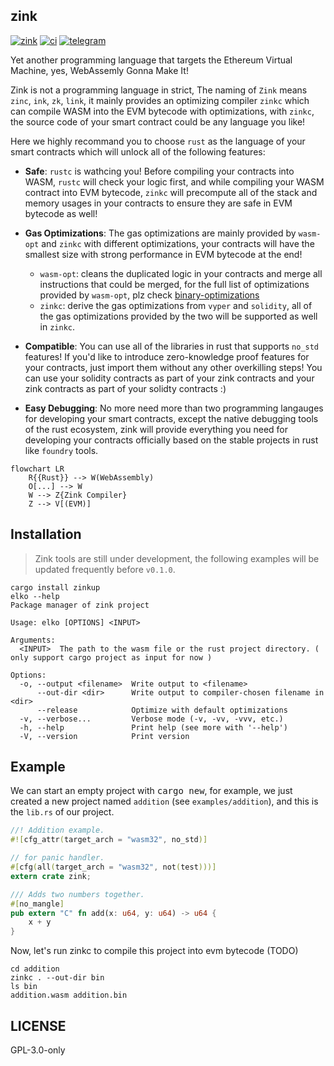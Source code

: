 ## zink

[![zink][version-badge]][version-link]
[![ci][ci-badge]][ci-link]
[![telegram][telegram-badge]][telegram-group]

Yet another programming language that targets the Ethereum Virtual Machine, yes, 
WebAssemly Gonna Make It! 

Zink is not a programming language in strict, The naming of `Zink` means `zinc`, `ink`, 
`zk`, `link`, it mainly provides an optimizing compiler `zinkc` which can compile WASM 
into the EVM bytecode with optimizations, with `zinkc`, the source code of your smart 
contract could be any language you like! 

Here we highly recommand you to choose `rust` as the language of your smart contracts 
which will unlock all of the following features:

- **Safe**: `rustc` is wathcing you! Before compiling your contracts into WASM, `rustc` 
will check your logic first, and while compiling your WASM contract into EVM bytecode, 
`zinkc` will precompute all of the stack and memory usages in your contracts to ensure
they are safe in EVM bytecode as well!

- **Gas Optimizations**: The gas optimizations are mainly provided by `wasm-opt` and 
`zinkc` with different optimizations, your contracts will have the smallest size with
strong performance in EVM bytecode at the end!
  - `wasm-opt`: cleans the duplicated logic in your contracts and merge all instructions
  that could be merged, for the full list of optimizations provided by `wasm-opt`, plz
  check [binary-optimizations][wasm-opt]
  - `zinkc`: derive the gas optimizations from `vyper` and `solidity`, all of the gas
  optimizations provided by the two will be supported as well in `zinkc`.

- **Compatible**: You can use all of the libraries in rust that supports `no_std` features!
If you'd like to introduce zero-knowledge proof features for your contracts, just import
them without any other overkilling steps! You can use your solidity contracts as part of your 
zink contracts and your zink contracts as part of your solidty contracts :)

- **Easy Debugging**: No more need more than two programming langauges for developing your smart 
contracts, except the native debugging tools of the rust ecosystem, zink will provide everything
you need for developing your contracts officially based on the stable projects in rust like
`foundry` tools.


```mermaid
flowchart LR
    R{{Rust}} --> W(WebAssembly)
    O[...] --> W
    W --> Z{Zink Compiler}
    Z --> V[(EVM)]
```

## Installation

> Zink tools are still under development, the following examples
> will be updated frequently before `v0.1.0`.

```shell
cargo install zinkup
elko --help
Package manager of zink project

Usage: elko [OPTIONS] <INPUT>

Arguments:
  <INPUT>  The path to the wasm file or the rust project directory. ( only support cargo project as input for now )

Options:
  -o, --output <filename>  Write output to <filename>
      --out-dir <dir>      Write output to compiler-chosen filename in <dir>
      --release            Optimize with default optimizations
  -v, --verbose...         Verbose mode (-v, -vv, -vvv, etc.)
  -h, --help               Print help (see more with '--help')
  -V, --version            Print version
```

## Example

We can start an empty project with <kbd>cargo new</kbd>, for example, we just created a new
project named `addition` (see `examples/addition`), and this is the `lib.rs` of our project.

```rust
//! Addition example.
#![cfg_attr(target_arch = "wasm32", no_std)]

// for panic handler.
#[cfg(all(target_arch = "wasm32", not(test)))]
extern crate zink;

/// Adds two numbers together.
#[no_mangle]
pub extern "C" fn add(x: u64, y: u64) -> u64 {
    x + y
}
```

Now, let's run zinkc to compile this project into evm bytecode (TODO)

```shell
cd addition
zinkc . --out-dir bin
ls bin
addition.wasm addition.bin
```

## LICENSE

GPL-3.0-only

[telegram-badge]: https://img.shields.io/badge/telegram-blue?logo=telegram 
[telegram-group]: https://t.me/+6oZpbwxlVD81OGQ1
[version-badge]: https://img.shields.io/crates/v/zink
[version-link]: https://docs.rs/zink/latest/zink/
[ci-badge]: https://img.shields.io/github/actions/workflow/status/clearloop/zink/CI.yml
[ci-link]: https://github.com/clearloop/zink/actions/workflows/CI.yml
[rustc-codegen]: https://doc.rust-lang.org/rustc/codegen-options/index.html
[wasm-opt]: https://github.com/WebAssembly/binaryen#binaryen-optimizations
